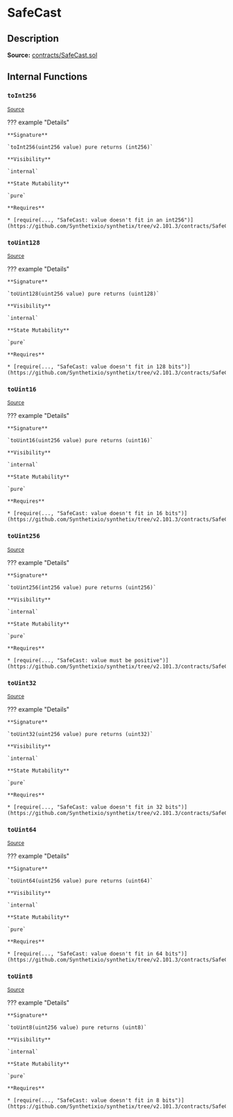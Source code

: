 # SafeCast

## Description

**Source:** [contracts/SafeCast.sol](https://github.com/Synthetixio/synthetix/tree/v2.101.3/contracts/SafeCast.sol)

## Internal Functions

### `toInt256`

<sub>[Source](https://github.com/Synthetixio/synthetix/tree/v2.101.3/contracts/SafeCast.sol#L115)</sub>

??? example "Details"

    **Signature**

    `toInt256(uint256 value) pure returns (int256)`

    **Visibility**

    `internal`

    **State Mutability**

    `pure`

    **Requires**

    * [require(..., "SafeCast: value doesn't fit in an int256")](https://github.com/Synthetixio/synthetix/tree/v2.101.3/contracts/SafeCast.sol#L116)

### `toUint128`

<sub>[Source](https://github.com/Synthetixio/synthetix/tree/v2.101.3/contracts/SafeCast.sol#L31)</sub>

??? example "Details"

    **Signature**

    `toUint128(uint256 value) pure returns (uint128)`

    **Visibility**

    `internal`

    **State Mutability**

    `pure`

    **Requires**

    * [require(..., "SafeCast: value doesn't fit in 128 bits")](https://github.com/Synthetixio/synthetix/tree/v2.101.3/contracts/SafeCast.sol#L32)

### `toUint16`

<sub>[Source](https://github.com/Synthetixio/synthetix/tree/v2.101.3/contracts/SafeCast.sol#L76)</sub>

??? example "Details"

    **Signature**

    `toUint16(uint256 value) pure returns (uint16)`

    **Visibility**

    `internal`

    **State Mutability**

    `pure`

    **Requires**

    * [require(..., "SafeCast: value doesn't fit in 16 bits")](https://github.com/Synthetixio/synthetix/tree/v2.101.3/contracts/SafeCast.sol#L77)

### `toUint256`

<sub>[Source](https://github.com/Synthetixio/synthetix/tree/v2.101.3/contracts/SafeCast.sol#L103)</sub>

??? example "Details"

    **Signature**

    `toUint256(int256 value) pure returns (uint256)`

    **Visibility**

    `internal`

    **State Mutability**

    `pure`

    **Requires**

    * [require(..., "SafeCast: value must be positive")](https://github.com/Synthetixio/synthetix/tree/v2.101.3/contracts/SafeCast.sol#L104)

### `toUint32`

<sub>[Source](https://github.com/Synthetixio/synthetix/tree/v2.101.3/contracts/SafeCast.sol#L61)</sub>

??? example "Details"

    **Signature**

    `toUint32(uint256 value) pure returns (uint32)`

    **Visibility**

    `internal`

    **State Mutability**

    `pure`

    **Requires**

    * [require(..., "SafeCast: value doesn't fit in 32 bits")](https://github.com/Synthetixio/synthetix/tree/v2.101.3/contracts/SafeCast.sol#L62)

### `toUint64`

<sub>[Source](https://github.com/Synthetixio/synthetix/tree/v2.101.3/contracts/SafeCast.sol#L46)</sub>

??? example "Details"

    **Signature**

    `toUint64(uint256 value) pure returns (uint64)`

    **Visibility**

    `internal`

    **State Mutability**

    `pure`

    **Requires**

    * [require(..., "SafeCast: value doesn't fit in 64 bits")](https://github.com/Synthetixio/synthetix/tree/v2.101.3/contracts/SafeCast.sol#L47)

### `toUint8`

<sub>[Source](https://github.com/Synthetixio/synthetix/tree/v2.101.3/contracts/SafeCast.sol#L91)</sub>

??? example "Details"

    **Signature**

    `toUint8(uint256 value) pure returns (uint8)`

    **Visibility**

    `internal`

    **State Mutability**

    `pure`

    **Requires**

    * [require(..., "SafeCast: value doesn't fit in 8 bits")](https://github.com/Synthetixio/synthetix/tree/v2.101.3/contracts/SafeCast.sol#L92)
